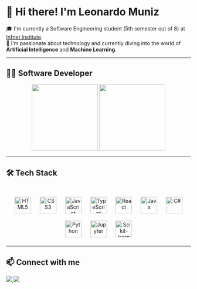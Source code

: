 # 👋 Hi there! I'm Leonardo Muniz

🎓 I'm currently a Software Engineering student (5th semester out of 8) at [Infnet Institute](https://www.infnet.edu.br/infnet/).  
🤖 I'm passionate about technology and currently diving into the world of **Artificial Intelligence** and **Machine Learning**.

---

## 🧑‍💻 Software Developer

<div align="center">
  <a href="https://github.com/leonardo-muniz">
    <img height="180em" src="https://github-readme-stats.vercel.app/api?username=leonardo-muniz&show_icons=true&theme=react&count_private=true" />
    <img height="180em" src="https://github-readme-stats.vercel.app/api/top-langs/?username=leonardo-muniz&layout=donut&theme=react" />
  </a>
</div>

---

## 🛠️ Tech Stack

<div align="center">
  <br>
  
  <!-- Frontend -->
  <img src="https://cdn.jsdelivr.net/gh/devicons/devicon/icons/html5/html5-original.svg" height="45" alt="HTML5" style="margin: 10px;" />
  <img src="https://cdn.jsdelivr.net/gh/devicons/devicon/icons/css3/css3-original.svg" height="45" alt="CSS3" style="margin: 10px;" />
  <img src="https://cdn.jsdelivr.net/gh/devicons/devicon/icons/javascript/javascript-original.svg" height="45" alt="JavaScript" style="margin: 10px;" />
  <img src="https://cdn.jsdelivr.net/gh/devicons/devicon/icons/typescript/typescript-original.svg" height="45" alt="TypeScript" style="margin: 10px;" />
  <img src="https://cdn.jsdelivr.net/gh/devicons/devicon/icons/react/react-original.svg" height="45" alt="React" style="margin: 10px;" />
  
  <!-- Backend -->
  <img src="https://cdn.jsdelivr.net/gh/devicons/devicon/icons/java/java-original.svg" height="45" alt="Java" style="margin: 10px;" />
  <img src="https://cdn.jsdelivr.net/gh/devicons/devicon/icons/csharp/csharp-original.svg" height="45" alt="C#" style="margin: 10px;" />
  <img src="https://cdn.jsdelivr.net/gh/devicons/devicon/icons/python/python-original.svg" height="45" alt="Python" style="margin: 10px;" />
  
  <!-- Data & ML -->
  <img src="https://cdn.jsdelivr.net/gh/devicons/devicon/icons/jupyter/jupyter-original.svg" height="45" alt="Jupyter" style="margin: 10px;" />
  <img src="https://cdn.jsdelivr.net/gh/devicons/devicon/icons/scikitlearn/scikitlearn-original.svg" height="45" alt="Scikit-learn" style="margin: 10px;" />
</div>

---

## 📫 Connect with me

<div>
  <a href="https://www.linkedin.com/in/leonardocmuniz" target="_blank">
    <img src="https://img.shields.io/badge/LinkedIn-0077B5?style=for-the-badge&logo=linkedin&logoColor=white" />
  </a>
  <a href="mailto:leonardomunizbr@gmail.com" target="_blank">
    <img src="https://img.shields.io/badge/Gmail-D14836?style=for-the-badge&logo=gmail&logoColor=white" />
  </a>
</div>
